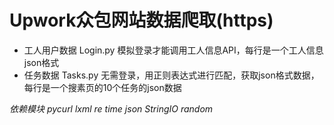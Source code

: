 # Upwork众包网站数据爬取(https)
-   工人用户数据
    Login.py
    模拟登录才能调用工人信息API，每行是一个工人信息json格式
-   任务数据
    Tasks.py
    无需登录，用正则表达式进行匹配，获取json格式数据，每行是一个搜素页的10个任务的json数据


 *依赖模块 pycurl lxml re time json StringIO random*